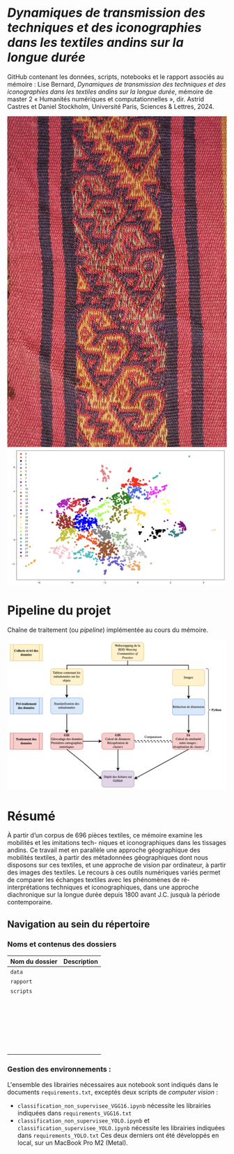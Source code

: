 
# _Dynamiques de transmission des techniques et des iconographies dans les textiles andins sur la longue durée_

GitHub contenant les données, scripts, notebooks et le rapport associés au mémoire : Lise Bernard, _Dynamiques de transmission des techniques et des iconographies dans les textiles andins sur la longue durée_, mémoire de master 2 « Humanités numériques et computationnelles », dir. Astrid Castres et Daniel Stockholm, Université Paris, Sciences & Lettres, 2024.


<p align="center">
  <img src="rapport/images/BML032.jpg">
  <img src="rapport/images/YOLO_NS_KMEAN.png">
</p>

# __Pipeline du projet__

Chaîne de traitement (ou _pipeline_) implémentée au cours du mémoire.

<p align="center">
  <img src="rapport/images/pipelineM2.jpg">
</p>

# __Résumé__

À partir d’un corpus de 696 pièces textiles, ce mémoire examine les mobilités et les imitations tech- niques et iconographiques dans les tissages andins. Ce travail met en parallèle une approche géographique des mobilités textiles, à partir des métadonnées géographiques dont nous disposons sur ces textiles, et une approche de vision par ordinateur, à partir des images des textiles. Le recours à ces outils numériques variés permet de comparer les échanges textiles avec les phénomènes de ré-interprétations techniques et iconographiques, dans une approche diachronique sur la longue durée depuis 1800 avant J.C. jusquà la période contemporaine.


## __Navigation au sein du répertoire__

### Noms et contenus des dossiers

| Nom du dossier | Description |
| ----------- |  ---- |
| `data` | |
| `rapport` | |
| `scripts ` | |
| ` ` | |
| ` ` | |
| ` ` | |
| ` ` | |
| ` ` | |
| ` ` | |

### Gestion des environnements : 
L'ensemble des librairies nécessaires aux notebook sont indiqués dans le documents `requirements.txt`, exceptés deux scripts de _computer vision_ : 
- `classification_non_supervisee_VGG16.ipynb` nécessite les librairies indiquées dans `requirements_VGG16.txt`
- `classification_non_supervisee_YOLO.ipynb` et `classification_supervisee_YOLO.ipynb` nécessite les librairies indiquées dans `requirements_YOLO.txt`
Ces deux derniers ont été développés en local, sur un MacBook Pro M2 (Metal).